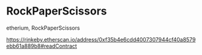 # RockPaperScissors
etherium, RockPaperScissors

https://rinkeby.etherscan.io/address/0xf35b4e6cdd4007307944cf40a8579ebb61a889b8#readContract
